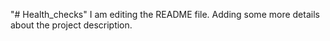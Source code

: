 "# Health_checks" 
I am editing the README file. Adding some more details about the project description.
